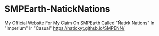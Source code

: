 # SMPEarth-NatickNations
My Official Website For My Claim On SMPEarth Called "Ñatick Nations" In "Imperium" In "Casual"
https://natickyt.github.io/SMPENN/
